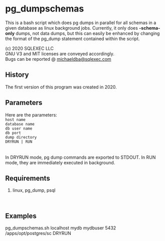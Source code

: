 # pg_dumpschemas
This is a bash script which does pg dumps in parallel for all schemas in a given database as linux background jobs.  Currently, it only does **-schema-only** dumps, not data dumps, but this can easily be enhanced by changing the format of the pg_dump statement contained within the script.

(c) 2020 SQLEXEC LLC
<br/>
GNU V3 and MIT licenses are conveyed accordingly.
<br/>
Bugs can be reported @ michaeldba@sqlexec.com


## History
The first version of this program was created in 2020.  

## Parameters
Here are the parameters:
<br/>
`host name`
<br/>
`database name`
<br/>
`db user name`
<br/>
`db port` 
<br/>
`dump directory`
<br/>
`DRYRUN | RUN`      
<br/>
<br/>
In DRYRUN mode, pg dump commands are exported to STDOUT.  In RUN mode, they are immediately executed in background.
<br/>
## Requirements
1. linux, pg_dump, psql
<br/>

## Examples
pg_dumpschemas.sh   localhost   mydb   mydbuser  5432   /apps/opt/postgres/sc   DRYRUN
<br/><br/>

